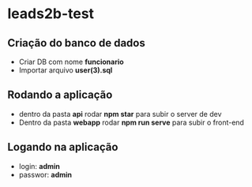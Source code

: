 # leads2b-test

## Criação do banco de dados

* Criar DB com nome **funcionario**
* Importar arquivo **user(3).sql**

## Rodando a aplicação

* dentro da pasta **api** rodar **npm star** para subir o server de dev
* Dentro da pasta **webapp** rodar **npm run serve** para subir o front-end

## Logando na aplicação
* login: **admin**
* passwor: **admin**
